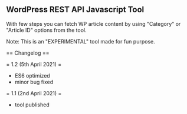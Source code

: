 ## WordPress REST API Javascript Tool
With few steps you can fetch WP article content by using "Category" or "Article ID" options from the tool.

Note: This is an "EXPERIMENTAL" tool made for fun purpose. 


== Changelog ==

= 1.2 (5th April 2021) =
* ES6 optimized
* minor bug fixed

= 1.1 (2nd April 2021) =
* tool published
